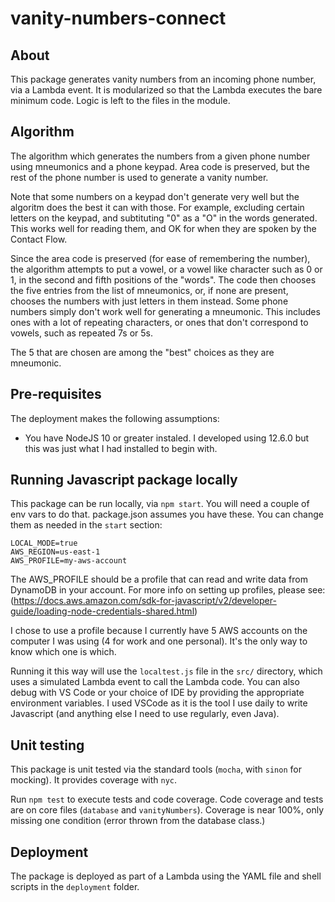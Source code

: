 # vanity-numbers-connect

## About
This package generates vanity numbers from an incoming phone number, via a Lambda event.  It is modularized so that the Lambda executes the bare minimum code.  Logic is left to the files in the module.

## Algorithm
The algorithm which generates the numbers from a given phone number using mneumonics and a phone keypad.  Area code is preserved, but the rest of the phone number is used to generate a vanity number.

Note that some numbers on a keypad don't generate very well but the algoritm does the best it can with those.  For example, excluding certain letters on the keypad, and subtituting "0" as a "O" in the words generated.  This works well for reading them, and OK for when they are spoken by the Contact Flow.

Since the area code is preserved (for ease of remembering the number), the algorithm attempts to put a vowel, or a vowel like character such as 0 or 1, in the second and fifth positions of the "words".  The code then chooses the five entries from the list of mneumonics, or, if none are present, chooses the numbers with just letters in them instead. Some phone numbers simply don't work well for generating a mneumonic.  This includes ones with a lot of repeating characters, or ones that don't correspond to vowels, such as repeated 7s or 5s.

The 5 that are chosen are among the "best" choices as they are mneumonic.

## Pre-requisites
The deployment makes the following assumptions:
* You have NodeJS 10 or greater instaled. I developed using 12.6.0 but this was just what I had installed to begin with.

## Running Javascript package locally
This package can be run locally, via `npm start`.  You will need a couple of env vars to do that.  package.json assumes you have these.  You can change them as needed in the `start` section:
```
LOCAL_MODE=true
AWS_REGION=us-east-1
AWS_PROFILE=my-aws-account
```
The AWS_PROFILE should be a profile that can read and write data from DynamoDB in your account.  For more info on setting up profiles, please see:
(https://docs.aws.amazon.com/sdk-for-javascript/v2/developer-guide/loading-node-credentials-shared.html)

I chose to use a profile because I currently have 5 AWS accounts on the computer I was using (4 for work and one personal).  It's the only way to know which one is which.

Running it this way will use the `localtest.js` file in the `src/` directory, which uses a simulated Lambda event to call the Lambda code.  You can also debug with VS Code or your choice of IDE by providing the appropriate environment variables.  I used VSCode as it is the tool I use daily to write Javascript (and anything else I need to use regularly, even Java).

## Unit testing
This package is unit tested via the standard tools (`mocha`, with `sinon` for mocking).  It provides coverage with `nyc`.

Run `npm test` to execute tests and code coverage.  Code coverage and tests are on core files (`database` and `vanityNumbers`).  Coverage is near 100%, only missing one condition (error thrown from the database class.)

## Deployment
The package is deployed as part of a Lambda using the YAML file and shell scripts in the `deployment` folder.